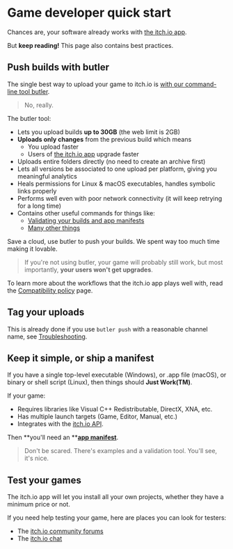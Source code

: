 # Game developer quick start

Chances are, your software already works with [the itch.io app](https://itch.io/app).

But **keep reading!** This page also contains best practices.

## Push builds with butler

The single best way to upload your game to itch.io is [with our command-line tool butler](https://itch.io/docs/butler).

> No, really.

The butler tool:

* Lets you upload builds **up to 30GB** \(the web limit is 2GB\)
* **Uploads only changes** from the previous build which means
  * You upload faster
  * Users of [the itch.io app](https://itch.io/app) upgrade faster
* Uploads entire folders directly \(no need to create an archive first\)
* Lets all versions be associated to one upload per platform, giving you meaningful analytics
* Heals permissions for Linux & macOS executables, handles symbolic links properly
* Performs well even with poor network connectivity \(it will keep retrying for a long time\)
* Contains other useful commands for things like:
  * [Validating your builds and app manifests](/integrating/manifest/validating-your-manifest.md)
  * [Many other things](https://itch.io/docs/butler/utilities.html)

Save a cloud, use butler to push your builds. We spent way too much time making it lovable.

> If you're not using butler, your game will probably still work, but most importantly, **your users won't get upgrades**.

To learn more about the workflows that the itch.io app plays well with, read the [Compatibility policy](/integrating/compatibility-policy.md) page.

## Tag your uploads

This is already done if you use `butler push` with a reasonable channel name, see [Troubleshooting](/integrating/troubleshooting-guide.md).

## Keep it simple, or ship a manifest

If you have a single top-level executable \(Windows\), or .app file \(macOS\), or binary or shell script \(Linux\), then things should **Just Work\(TM\)**.

If your game:

* Requires libraries like Visual C++ Redistributable, DirectX, XNA, etc.
* Has multiple launch targets \(Game, Editor, Manual, etc.\)
* Integrates with the [itch.io API](https://itch.io/docs/api/overview).

Then **you'll need an **[**app manifest**](/integrating/manifest.md).

> Don't be scared. There's examples and a validation tool. You'll see, it's nice.

## Test your games

The itch.io app will let you install all your own projects, whether they have a minimum price or not.

If you need help testing your game, here are places you can look for testers:

* The [itch.io community forums](https://itch.io/community)
* The [itch.io chat](https://itch.io/chat)



